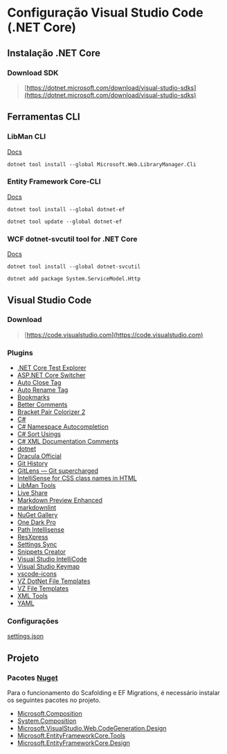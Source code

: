# Configuração Visual Studio Code (.NET Core)

## Instalação .NET Core

### Download SDK

> [https://dotnet.microsoft.com/download/visual-studio-sdks](https://dotnet.microsoft.com/download/visual-studio-sdks)

## Ferramentas CLI

### LibMan CLI

[Docs](https://docs.microsoft.com/pt-br/aspnet/core/client-side/libman/libman-cli)

``dotnet tool install --global Microsoft.Web.LibraryManager.Cli``

### Entity Framework Core-CLI

[Docs](https://docs.microsoft.com/pt-br/ef/core/cli/dotnet)

``dotnet tool install --global dotnet-ef``

``dotnet tool update --global dotnet-ef``

### WCF dotnet-svcutil tool for .NET Core

[Docs](https://docs.microsoft.com/pt-br/dotnet/core/additional-tools/dotnet-svcutil-guide?tabs=dotnetsvcutil2x)

``dotnet tool install --global dotnet-svcutil``

``dotnet add package System.ServiceModel.Http``

## Visual Studio Code

### Download

> [https://code.visualstudio.com](https://code.visualstudio.com)

### Plugins

- [.NET Core Test Explorer](https://marketplace.visualstudio.com/items?itemName=formulahendry.dotnet-test-explorer)
- [ASP.NET Core Switcher](https://marketplace.visualstudio.com/items?itemName=adrianwilczynski.asp-net-core-switcher)
- [Auto Close Tag](https://marketplace.visualstudio.com/items?itemName=formulahendry.auto-close-tag)
- [Auto Rename Tag](https://marketplace.visualstudio.com/items?itemName=formulahendry.auto-rename-tag)
- [Bookmarks](https://marketplace.visualstudio.com/items?itemName=alefragnani.Bookmarks)
- [Better Comments](https://marketplace.visualstudio.com/items?itemName=aaron-bond.better-comments)
- [Bracket Pair Colorizer 2](https://marketplace.visualstudio.com/items?itemName=CoenraadS.bracket-pair-colorizer-2)
- [C#](https://marketplace.visualstudio.com/items?itemName=ms-dotnettools.csharp)
- [C# Namespace Autocompletion](https://marketplace.visualstudio.com/items?itemName=adrianwilczynski.namespace)
- [C# Sort Usings](https://marketplace.visualstudio.com/items?itemName=jongrant.csharpsortusings)
- [C# XML Documentation Comments](https://marketplace.visualstudio.com/items?itemName=k--kato.docomment)
- [dotnet](https://marketplace.visualstudio.com/items?itemName=leo-labs.dotnet)
- [Dracula Official](https://marketplace.visualstudio.com/items?itemName=dracula-theme.theme-dracula)
- [Git History](https://marketplace.visualstudio.com/items?itemName=donjayamanne.githistory)
- [GitLens — Git supercharged](https://marketplace.visualstudio.com/items?itemName=eamodio.gitlens)
- [IntelliSense for CSS class names in HTML](https://marketplace.visualstudio.com/items?itemName=Zignd.html-css-class-completion)
- [LibMan Tools](https://marketplace.visualstudio.com/items?itemName=adrianwilczynski.libman)
- [Live Share](https://marketplace.visualstudio.com/items?itemName=MS-vsliveshare.vsliveshare)
- [Markdown Preview Enhanced](https://marketplace.visualstudio.com/items?itemName=shd101wyy.markdown-preview-enhanced)
- [markdownlint](https://marketplace.visualstudio.com/items?itemName=DavidAnson.vscode-markdownlint)
- [NuGet Gallery](https://marketplace.visualstudio.com/items?itemName=patcx.vscode-nuget-gallery)
- [One Dark Pro](https://marketplace.visualstudio.com/items?itemName=zhuangtongfa.Material-theme)
- [Path Intellisense](https://marketplace.visualstudio.com/items?itemName=christian-kohler.path-intellisense)
- [ResXpress](https://marketplace.visualstudio.com/items?itemName=PrateekMahendrakar.resxpress)
- [Settings Sync](https://marketplace.visualstudio.com/items?itemName=Shan.code-settings-sync)
- [Snippets Creator](https://marketplace.visualstudio.com/items?itemName=claudineyqr.snippets-creator)
- [Visual Studio IntelliCode](https://marketplace.visualstudio.com/items?itemName=VisualStudioExptTeam.vscodeintellicode)
- [Visual Studio Keymap](https://marketplace.visualstudio.com/items?itemName=ms-vscode.vs-keybindings)
- [vscode-icons](https://marketplace.visualstudio.com/items?itemName=vscode-icons-team.vscode-icons)
- [VZ DotNet File Templates](https://marketplace.visualstudio.com/items?itemName=VisualZoran.vz-dotnet-file-templates)
- [VZ File Templates](https://marketplace.visualstudio.com/items?itemName=VisualZoran.vz-file-templates)
- [XML Tools](https://marketplace.visualstudio.com/items?itemName=DotJoshJohnson.xml)
- [YAML](https://marketplace.visualstudio.com/items?itemName=redhat.vscode-yaml)

### Configurações

[settings.json](settings.json)

## Projeto

### Pacotes [Nuget](https://www.nuget.org/)

Para o funcionamento do Scafolding e EF Migrations, é necessário instalar os seguintes pacotes no projeto.

- [Microsoft.Composition](https://www.nuget.org/packages/Microsoft.Composition/)
- [System.Composition](https://www.nuget.org/packages/System.Composition/)
- [Microsoft.VisualStudio.Web.CodeGeneration.Design](https://www.nuget.org/packages/Microsoft.VisualStudio.Web.CodeGeneration.Design/)
- [Microsoft.EntityFrameworkCore.Tools](https://www.nuget.org/packages/Microsoft.EntityFrameworkCore.Tools/)
- [Microsoft.EntityFrameworkCore.Design](https://www.nuget.org/packages/Microsoft.EntityFrameworkCore.Design/)
